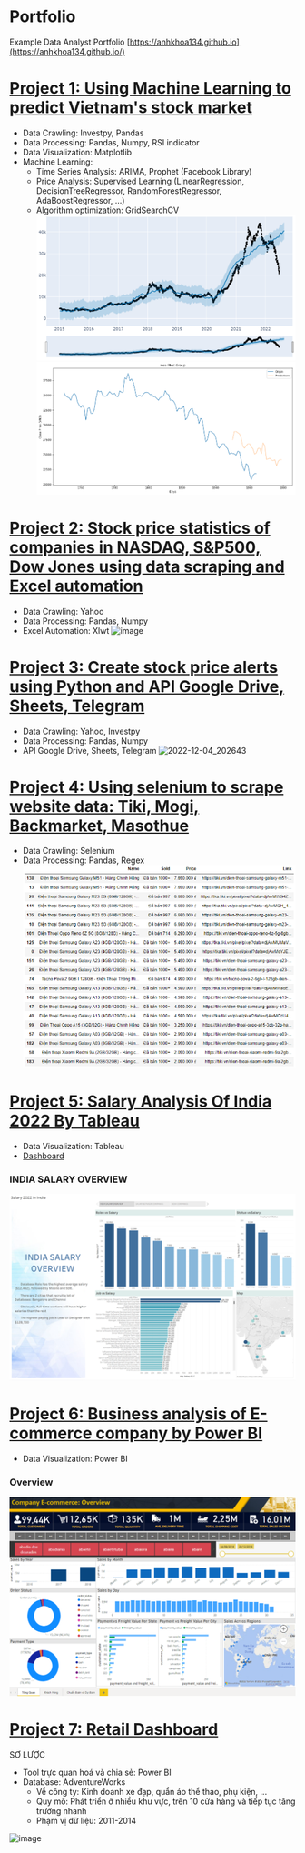 
# Portfolio
Example Data Analyst Portfolio
[https://anhkhoa134.github.io](https://anhkhoa134.github.io/)


# [Project 1: Using Machine Learning to predict Vietnam's stock market](https://github.com/anhkhoa134/portfolio/blob/main/Project_1/README.md)
* Data Crawling: Investpy, Pandas
* Data Processing: Pandas, Numpy, RSI indicator
* Data Visualization: Matplotlib
* Machine Learning:
  * Time Series Analysis: ARIMA, Prophet (Facebook Library)
  * Price Analysis: Supervised Learning (LinearRegression, DecisionTreeRegressor, RandomForestRegressor, AdaBoostRegressor, ...)
  * Algorithm optimization: GridSearchCV
![Prophet Chart](https://raw.githubusercontent.com/anhkhoa134/portfolio/main/Project_1/images/2022-06-25_183113.png)
![Plot Chart](https://raw.githubusercontent.com/anhkhoa134/portfolio/main/Project_1/images/2022-06-25_211443.png)

#
# [Project 2: Stock price statistics of companies in NASDAQ, S&P500, Dow Jones using data scraping and Excel automation](https://github.com/anhkhoa134/portfolio/tree/main/Project_2)
* Data Crawling: Yahoo
* Data Processing: Pandas, Numpy
* Excel Automation: Xlwt
![image](https://user-images.githubusercontent.com/108108639/215115100-77de0562-f668-4721-8c69-642121b4b3d5.png)

#
# [Project 3: Create stock price alerts using Python and API Google Drive, Sheets, Telegram](https://github.com/anhkhoa134/portfolio/tree/main/Project_3)
* Data Crawling: Yahoo, Investpy
* Data Processing: Pandas, Numpy
* API Google Drive, Sheets, Telegram
![2022-12-04_202643](https://user-images.githubusercontent.com/108108639/215137534-5cb2e6c1-0c12-4bf0-82dd-80a58fb02d0c.png)

# 
# [Project 4: Using selenium to scrape website data: Tiki, Mogi, Backmarket, Masothue](https://github.com/anhkhoa134/portfolio/tree/main/Project_4)
* Data Crawling: Selenium
* Data Processing: Pandas, Regex
![](https://raw.githubusercontent.com/anhkhoa134/portfolio/main/Project_2/images/2022-06-30_004602.png)

#
# [Project 5: Salary Analysis Of India 2022 By Tableau](https://github.com/anhkhoa134/portfolio/tree/main/Project_5)
* Data Visualization: Tableau
* [Dashboard](https://public.tableau.com/app/profile/le.anh.khoa/viz/SalaryIndia/Salary2022inIndia?publish=yes)
### INDIA SALARY OVERVIEW
![](https://raw.githubusercontent.com/anhkhoa134/portfolio/main/Project_4/images/2022-08-14_074424.png)

#
# [Project 6: Business analysis of E-commerce company by Power BI](https://github.com/anhkhoa134/portfolio/tree/main/Project_6)
* Data Visualization: Power BI
### Overview
![](https://raw.githubusercontent.com/anhkhoa134/portfolio/main/Project_3/images/2022-08-11_203506.png)

#
# [Project 7: Retail Dashboard](https://github.com/anhkhoa134/portfolio/tree/main/Project_7)
SƠ LƯỢC
* Tool trực quan hoá và chia sẻ: Power BI
* Database: AdventureWorks
  * Về công ty: Kinh doanh xe đạp, quần áo thể thao, phụ kiện, ...
  * Quy mô: Phát triển ở nhiều khu vực, trên 10 cửa hàng và tiếp tục tăng trưởng nhanh
  * Phạm vị dữ liệu: 2011-2014

![image](https://github.com/anhkhoa134/portfolio/assets/108108639/7754243b-6983-4cda-92c3-66a823060edc)

